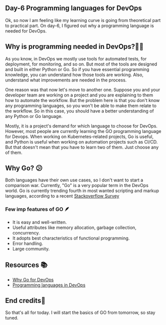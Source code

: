 ## Day-6 Programming languages for DevOps

Ok, so now I am feeling like my learning curve is going from theoretical part to practical part. On day-6, I figured out why a programming language is needed for DevOps.

## Why is programming needed in DevOps?🤷‍♂️
As you know, in DevOps we mostly use tools for automated tests, for deployment, for monitoring, and so on. But most of the tools are designed and built in either Python or Go. So if you have essential programming knowledge, you can understand how those tools are working. Also, understand what improvements are needed in the process.

One reason was that now let's move to another one. Suppose you and your developer team are working on a project and you are explaining to them how to automate the workflow. But the problem here is that you don't know any programming languages, so you won't be able to make them relate to the workflow. So in this case, you should have a better understanding of any Python or Go language.

Mostly, it is a project's demand for which language to choose for DevOps. However, most people are currently learning the GO programming language for Devops. When working on Kubernetes-related projects, Go is useful, and Python is useful when working on automation projects such as CI/CD. But that doesn't mean that you have to learn two of them. Just choose any of them.

## Why Go? 😕
Both languages have their own use cases, so I don't want to start a comparison war. Currently, "Go" is a very popular term in the DevOps world. Go is currently trending fourth in most wanted scripting and markup languages, according to a recent [Stackoverflow Survey](https://bit.ly/3flv3a0)

 ### Few imp features of GO 🪶
- It is easy and well-written.
- Useful attributes like memory allocation, garbage collection, concurrency.
- It adopts best characteristics of functional programming.
- Error handling.
- Large community.

## Resources 📚
- [Why Go for DevOps](https://thechief.io/c/editorial/why-golang-is-widely-used-in-the-devops-and-cloud-native-space/#:~:text=Go%20is%20good%20and%20often,of%20Go%20libraries%20consisting%20of)
- [ Programming languages in DevOps](https://www.techtarget.com/searchitoperations/tip/Important-DevOps-engineer-programming-languages-to-learn#:~:text=DevOps%20engineers%20should%20understand%20object,the%20programming%20language's%20included%20libraries.)

## End credits👋
So that's all for today. I will start the basics of GO from tomorrow, so stay tuned.
